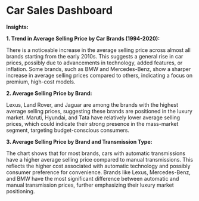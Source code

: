 # Car Sales Dashboard

**Insights:**

**1. Trend in Average Selling Price by Car Brands (1994-2020):**

There is a noticeable increase in the average selling price across almost all brands starting from the early 2010s. This suggests a general rise in car prices, possibly due to advancements in technology, added features, or inflation.
Some brands, such as BMW and Mercedes-Benz, show a sharper increase in average selling prices compared to others, indicating a focus on premium, high-cost models.

**2. Average Selling Price by Brand:**

Lexus, Land Rover, and Jaguar are among the brands with the highest average selling prices, suggesting these brands are positioned in the luxury market.
Maruti, Hyundai, and Tata have relatively lower average selling prices, which could indicate their strong presence in the mass-market segment, targeting budget-conscious consumers.

**3. Average Selling Price by Brand and Transmission Type:**

The chart shows that for most brands, cars with automatic transmissions have a higher average selling price compared to manual transmissions. This reflects the higher cost associated with automatic technology and possibly consumer preference for convenience.
Brands like Lexus, Mercedes-Benz, and BMW have the most significant difference between automatic and manual transmission prices, further emphasizing their luxury market positioning.
